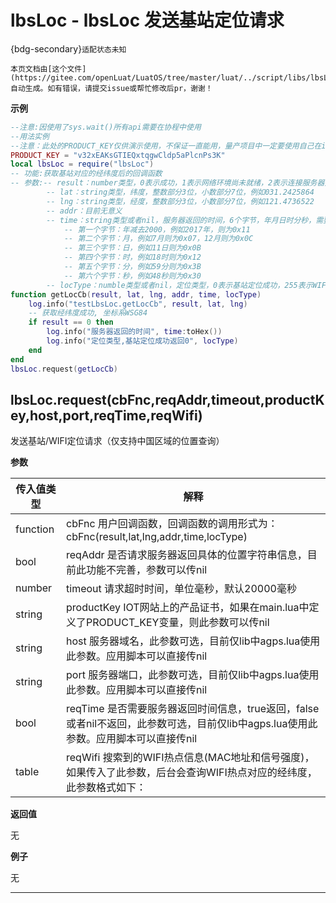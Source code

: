 # lbsLoc - lbsLoc 发送基站定位请求

{bdg-secondary}`适配状态未知`

```{note}
本页文档由[这个文件](https://gitee.com/openLuat/LuatOS/tree/master/luat/../script/libs/lbsLoc.lua)自动生成。如有错误，请提交issue或帮忙修改后pr，谢谢！
```


**示例**

```lua
--注意:因使用了sys.wait()所有api需要在协程中使用
--用法实例
--注意：此处的PRODUCT_KEY仅供演示使用，不保证一直能用，量产项目中一定要使用自己在iot.openluat.com中创建的项目productKey
PRODUCT_KEY = "v32xEAKsGTIEQxtqgwCldp5aPlcnPs3K"
local lbsLoc = require("lbsLoc")
-- 功能:获取基站对应的经纬度后的回调函数
-- 参数:-- result：number类型，0表示成功，1表示网络环境尚未就绪，2表示连接服务器失败，3表示发送数据失败，4表示接收服务器应答超时，5表示服务器返回查询失败；为0时，后面的5个参数才有意义
		-- lat：string类型，纬度，整数部分3位，小数部分7位，例如031.2425864
		-- lng：string类型，经度，整数部分3位，小数部分7位，例如121.4736522
        -- addr：目前无意义
        -- time：string类型或者nil，服务器返回的时间，6个字节，年月日时分秒，需要转为十六进制读取
            -- 第一个字节：年减去2000，例如2017年，则为0x11
            -- 第二个字节：月，例如7月则为0x07，12月则为0x0C
            -- 第三个字节：日，例如11日则为0x0B
            -- 第四个字节：时，例如18时则为0x12
            -- 第五个字节：分，例如59分则为0x3B
            -- 第六个字节：秒，例如48秒则为0x30
        -- locType：numble类型或者nil，定位类型，0表示基站定位成功，255表示WIFI定位成功
function getLocCb(result, lat, lng, addr, time, locType)
    log.info("testLbsLoc.getLocCb", result, lat, lng)
    -- 获取经纬度成功, 坐标系WSG84
    if result == 0 then
        log.info("服务器返回的时间", time:toHex())
        log.info("定位类型,基站定位成功返回0", locType)
    end
end
lbsLoc.request(getLocCb)

```

## lbsLoc.request(cbFnc,reqAddr,timeout,productKey,host,port,reqTime,reqWifi)



发送基站/WIFI定位请求（仅支持中国区域的位置查询）

**参数**

|传入值类型|解释|
|-|-|
|function|cbFnc 用户回调函数，回调函数的调用形式为：cbFnc(result,lat,lng,addr,time,locType)|
|bool|reqAddr 是否请求服务器返回具体的位置字符串信息，目前此功能不完善，参数可以传nil|
|number|timeout 请求超时时间，单位毫秒，默认20000毫秒|
|string|productKey IOT网站上的产品证书，如果在main.lua中定义了PRODUCT_KEY变量，则此参数可以传nil|
|string|host 服务器域名，此参数可选，目前仅lib中agps.lua使用此参数。应用脚本可以直接传nil|
|string|port 服务器端口，此参数可选，目前仅lib中agps.lua使用此参数。应用脚本可以直接传nil|
|bool|reqTime 是否需要服务器返回时间信息，true返回，false或者nil不返回，此参数可选，目前仅lib中agps.lua使用此参数。应用脚本可以直接传nil|
|table|reqWifi 搜索到的WIFI热点信息(MAC地址和信号强度)，如果传入了此参数，后台会查询WIFI热点对应的经纬度，此参数格式如下：|

**返回值**

无

**例子**

无

---

